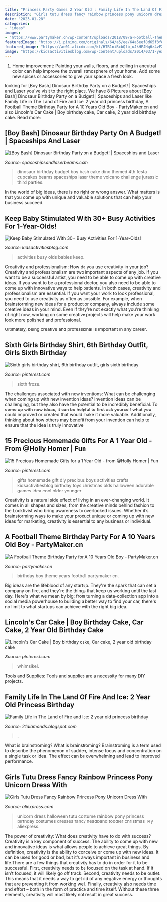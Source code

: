 ```yaml
---
title: "Princess Party Games 2 Year Old : Family Life In The Land Of Fire And Ice: 2 Year Old Princess Birthday"
description: "Girls tutu dress fancy rainbow princess pony unicorn dress with"
date: "2023-01-28"
categories:
- "ideas"
images:
- "https://www.partymaker.cn/wp-content/uploads/2018/09/a-Football-Theme-Birthday-Party-for-a-10-years-old-boy-12_meitu_3-1.jpg"
featuredImage: "https://i.pinimg.com/originals/64/a5/ee/64a5eef8d65f3f87b9c645d6627e1a91.jpg"
featured_image: "https://ae01.alicdn.com/kf/HTB1niBcbQfb_uJkHFJHq6z4vFXaS/Girls-Tutu-Dress-Fancy-Rainbow-Princess-Pony-Unicorn-Dress-With-Headband-Christmas-Halloween-Costume-Kids-Girl.jpg"
image: "https://kidsactivitiesblog.com/wp-content/uploads/2014/03/1-year-old-activities-for-busy-babies.jpg"
---
```



1. Home improvement: Painting your walls, floors, and ceiling in aneutral color can help improve the overall atmosphere of your home. Add some new spices or accessories to give your space a fresh look. 

	

		
looking for [Boy Bash] Dinosaur Birthday Party on a Budget! | Spaceships and Laser you've visit to the right place. We have 8 Pictures about [Boy Bash] Dinosaur Birthday Party on a Budget! | Spaceships and Laser like Family Life in The Land of Fire and Ice: 2 year old princess birthday, A Football Theme Birthday Party for A 10 Years Old Boy - PartyMaker.cn and also Lincoln&#039;s Car Cake | Boy birthday cake, Car cake, 2 year old birthday cake. Read more:
		
    
## [Boy Bash] Dinosaur Birthday Party On A Budget! | Spaceships And Laser

<img loading=lazy src="http://spaceshipsandlaserbeams.com/wp-content/uploads/2015/09/dinosaur-birthday-party-ideas-on-a-budget.jpg.jpg" onerror="this.onerror=null;this.src='https://tse2.mm.bing.net/th?id=OIP.jGsNwoCUIp6yU4tyU9TfnAHaLH&amp;pid=15.1';" alt="[Boy Bash] Dinosaur Birthday Party on a Budget! | Spaceships and Laser">

_Source: spaceshipsandlaserbeams.com_

>dinosaur birthday budget boy bash cake dino themed 4th festa cupcakes beams spaceships laser theme volcano challenge jurassic third parties. 

	

In the world of big ideas, there is no right or wrong answer. What matters is that you come up with unique and valuable solutions that can help your business succeed.

    
## Keep Baby Stimulated With 30+ Busy Activities For 1-Year-Olds!

<img loading=lazy src="https://kidsactivitiesblog.com/wp-content/uploads/2014/03/1-year-old-activities-for-busy-babies.jpg" onerror="this.onerror=null;this.src='https://tse3.mm.bing.net/th?id=OIP.x-XW8kP1kTiMS7r15Mg17AHaLH&amp;pid=15.1';" alt="Keep Baby Stimulated With 30+ Busy Activities For 1-Year-Olds!">

_Source: kidsactivitiesblog.com_

>activities busy olds babies keep. 

	

Creativity and professionalism: How do you use creativity in your job?
Creativity and professionalism are two important aspects of any job. If you want to be a successful artist, you need to be able to come up with creative ideas. If you want to be a professional doctor, you also need to be able to come up with innovative ways to help patients. In both cases, creativity and professionalism are essential.
If you want your work to look professional, you need to use creativity as often as possible. For example, when brainstorming new ideas for a product or company, always include some creative ideas in your mind. Even if they’re not exactly what you’re thinking of right now, working on some creative projects will help make your work look more polished and professional.

Ultimately, being creative and professional is important in any career.

    
## Sixth Girls Birthday Shirt, 6th Birthday Outfit, Girls Sixth Birthday

<img loading=lazy src="https://i.pinimg.com/originals/7e/55/91/7e559128923be2c0f4823d54fb05baef.jpg" onerror="this.onerror=null;this.src='https://tse3.mm.bing.net/th?id=OIP.Zze2bO_ngI1B-lalP1RUVQHaJ4&amp;pid=15.1';" alt="Sixth girls birthday shirt, 6th birthday outfit, girls sixth birthday">

_Source: pinterest.com_

>sixth froze. 

	

The challenges associated with new inventions: What can be challenging when coming up with new invention ideas?
invention ideas can be challenging, but they also have the potential to be incredibly beneficial. To come up with new ideas, it can be helpful to first ask yourself what you could improved or created that would make it more valuable. Additionally, thinking about how others may benefit from your invention can help to ensure that the idea is truly innovative.

    
## 15 Precious Homemade Gifts For A 1 Year Old - From @Holly Homer | Fun

<img loading=lazy src="https://i.pinimg.com/736x/27/3b/54/273b5474c5f91f839052b0594342d585--one-year-old-gift-ideas-diy-gift-for--year-old-girl.jpg" onerror="this.onerror=null;this.src='https://tse2.mm.bing.net/th?id=OIP.ETBqqpjqNrPHBBQN5_DLggHaLE&amp;pid=15.1';" alt="15 Precious Homemade Gifts for a 1 Year Old - from @Holly Homer | Fun">

_Source: pinterest.com_

>gifts homemade gift diy precious boys activities crafts kidsactivitiesblog birthday toys christmas olds halloween adorable games idea cool older younger. 

	

Creativity is a natural side effect of living in an ever-changing world. It comes in all shapes and sizes, from the creative minds behind fashion to the Locktivist who bring awareness to overlooked issues. Whether it’s brainstorming ways to make your product unique or coming up with new ideas for marketing, creativity is essential to any business or individual.

    
## A Football Theme Birthday Party For A 10 Years Old Boy - PartyMaker.cn

<img loading=lazy src="https://www.partymaker.cn/wp-content/uploads/2018/09/a-Football-Theme-Birthday-Party-for-a-10-years-old-boy-12_meitu_3-1.jpg" onerror="this.onerror=null;this.src='https://tse1.mm.bing.net/th?id=OIP.uOgDuCSL1aqyW0_Kud8gRgHaEK&amp;pid=15.1';" alt="A Football Theme Birthday Party for A 10 Years Old Boy - PartyMaker.cn">

_Source: partymaker.cn_

>birthday boy theme years football partymaker cn. 

	

Big ideas are the lifeblood of any startup. They're the spark that can set a company on fire, and they're the things that keep us working until the last day. Here's what we mean by big: from turning a data-collection app into a social media powerhouse to building a better way to find your car, there's no limit to what startups can achieve with the right big idea.

    
## Lincoln&#039;s Car Cake | Boy Birthday Cake, Car Cake, 2 Year Old Birthday Cake

<img loading=lazy src="https://i.pinimg.com/originals/64/a5/ee/64a5eef8d65f3f87b9c645d6627e1a91.jpg" onerror="this.onerror=null;this.src='https://tse4.mm.bing.net/th?id=OIP.eZa-5X6A2hNlnT28y6Y7ugHaLl&amp;pid=15.1';" alt="Lincoln&#039;s Car Cake | Boy birthday cake, Car cake, 2 year old birthday cake">

_Source: pinterest.com_

>whimsikel. 

	

Tools and Supplies:
Tools and supplies are a necessity for many DIY projects.

    
## Family Life In The Land Of Fire And Ice: 2 Year Old Princess Birthday

<img loading=lazy src="http://2.bp.blogspot.com/-UHdA0MqSLsc/T9SH8ScAFJI/AAAAAAAAAmY/5Eed0mqSXpg/s1600/Hild+Emelía+2+ára+110.JPG" onerror="this.onerror=null;this.src='https://tse2.mm.bing.net/th?id=OIP.6dZ8TYDXGUVTxKwY6hEqLgHaLG&amp;pid=15.1';" alt="Family Life in The Land of Fire and Ice: 2 year old princess birthday">

_Source: 21diamonds.blogspot.com_

>. 

	

What is brainstroming?
What is brainstroming? Brainstroming is a term used to describe the phenomenon of sudden, intense focus and concentration on a single task or idea. The effect can be overwhelming and lead to improved performance.

    
## Girls Tutu Dress Fancy Rainbow Princess Pony Unicorn Dress With

<img loading=lazy src="https://ae01.alicdn.com/kf/HTB1niBcbQfb_uJkHFJHq6z4vFXaS/Girls-Tutu-Dress-Fancy-Rainbow-Princess-Pony-Unicorn-Dress-With-Headband-Christmas-Halloween-Costume-Kids-Girl.jpg" onerror="this.onerror=null;this.src='https://tse1.mm.bing.net/th?id=OIP.U6HZGjlx9RcZXnfTsWHilAHaHa&amp;pid=15.1';" alt="Girls Tutu Dress Fancy Rainbow Princess Pony Unicorn Dress With">

_Source: aliexpress.com_

>unicorn dress halloween tutu costume rainbow pony princess birthday costumes dresses fancy headband toddler christmas 14y aliexpress. 

	

The power of creativity: What does creativity have to do with success?
Creativity is a key component of success. The ability to come up with new and innovative ideas is what allows people to achieve great things. By definition, creativity is the ability to conceive or come up with new ideas. It can be used for good or bad, but it’s always important in business and life.There are a few things that creativity has to do in order for it to be successful. First, creativity needs to be focused on the task at hand. If it isn’t focused, it will likely go off track. Second, creativity needs to be outlet. This means that it needs a way to get rid of any negative energy or thoughts that are preventing it from working well. Finally, creativity also needs time and effort – both in the form of practice and time itself. Without these three elements, creativity will most likely not result in great success.

